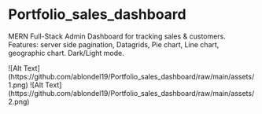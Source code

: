 # Portfolio_sales_dashboard
MERN Full-Stack Admin Dashboard for tracking sales & customers.
Features: server side pagination, Datagrids, Pie chart, Line chart, geographic chart.
Dark/Light mode.
<div></div>
![Alt Text](https://github.com/ablondel19/Portfolio_sales_dashboard/raw/main/assets/1.png)
![Alt Text](https://github.com/ablondel19/Portfolio_sales_dashboard/raw/main/assets/2.png)
